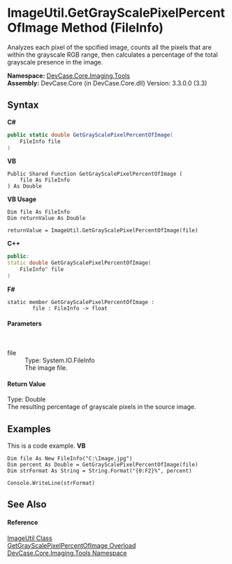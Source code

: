 # ImageUtil.GetGrayScalePixelPercentOfImage Method (FileInfo)
 

Analyzes each pixel of the spcified image, counts all the pixels that are within the grayscale RGB range, then calculates a percentage of the total grayscale presence in the image.

**Namespace:**&nbsp;<a href="N_DevCase_Core_Imaging_Tools">DevCase.Core.Imaging.Tools</a><br />**Assembly:**&nbsp;DevCase.Core (in DevCase.Core.dll) Version: 3.3.0.0 (3.3)

## Syntax

**C#**<br />
``` C#
public static double GetGrayScalePixelPercentOfImage(
	FileInfo file
)
```

**VB**<br />
``` VB
Public Shared Function GetGrayScalePixelPercentOfImage ( 
	file As FileInfo
) As Double
```

**VB Usage**<br />
``` VB Usage
Dim file As FileInfo
Dim returnValue As Double

returnValue = ImageUtil.GetGrayScalePixelPercentOfImage(file)
```

**C++**<br />
``` C++
public:
static double GetGrayScalePixelPercentOfImage(
	FileInfo^ file
)
```

**F#**<br />
``` F#
static member GetGrayScalePixelPercentOfImage : 
        file : FileInfo -> float 

```


#### Parameters
&nbsp;<dl><dt>file</dt><dd>Type: System.IO.FileInfo<br />The image file.</dd></dl>

#### Return Value
Type: Double<br />The resulting percentage of grayscale pixels in the source image.

## Examples
This is a code example. 
**VB**<br />
``` VB
Dim file As New FileInfo("C:\Image.jpg")
Dim percent As Double = GetGrayScalePixelPercentOfImage(file)
Dim strFormat As String = String.Format("{0:F2}%", percent)

Console.WriteLine(strFormat)
```


## See Also


#### Reference
<a href="T_DevCase_Core_Imaging_Tools_ImageUtil">ImageUtil Class</a><br /><a href="Overload_DevCase_Core_Imaging_Tools_ImageUtil_GetGrayScalePixelPercentOfImage">GetGrayScalePixelPercentOfImage Overload</a><br /><a href="N_DevCase_Core_Imaging_Tools">DevCase.Core.Imaging.Tools Namespace</a><br />